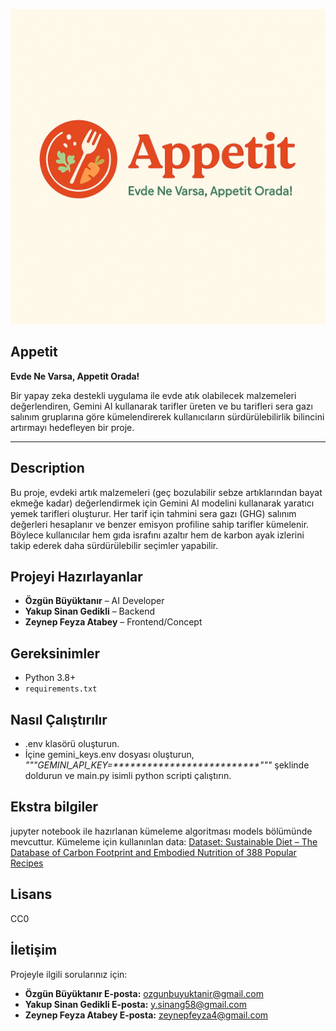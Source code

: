 ![Proje Logosu](./templates/logo.jpg)

## Appetit
**Evde Ne Varsa, Appetit Orada!**

Bir yapay zeka destekli uygulama ile evde atık olabilecek malzemeleri değerlendiren, Gemini AI kullanarak tarifler üreten ve bu tarifleri sera gazı salınım gruplarına göre kümelendirerek kullanıcıların sürdürülebilirlik bilincini artırmayı hedefleyen bir proje.

---

## Description

Bu proje, evdeki artık malzemeleri (geç bozulabilir sebze artıklarından bayat ekmeğe kadar) değerlendirmek için Gemini AI modelini kullanarak yaratıcı yemek tarifleri oluşturur. Her tarif için tahmini sera gazı (GHG) salınım değerleri hesaplanır ve benzer emisyon profiline sahip tarifler kümelenir. Böylece kullanıcılar hem gıda israfını azaltır hem de karbon ayak izlerini takip ederek daha sürdürülebilir seçimler yapabilir.

## Projeyi Hazırlayanlar

* **Özgün Büyüktanır** – AI Developer
* **Yakup Sinan Gedikli** – Backend
* **Zeynep Feyza Atabey** – Frontend/Concept


## Gereksinimler

* Python 3.8+
* `requirements.txt`

## Nasıl Çalıştırılır

- .env klasörü oluşturun. 
- İçine gemini_keys.env dosyası oluşturun,
*"""GEMINI_API_KEY=**************************"""*
şeklinde doldurun ve main.py isimli python scripti çalıştırın.

## Ekstra bilgiler

jupyter notebook ile hazırlanan kümeleme algoritması models bölümünde mevcuttur.
Kümeleme için kullanınlan data: 
[Dataset: Sustainable Diet – The Database of Carbon Footprint and Embodied Nutrition of 388 Popular Recipes](https://figshare.com/articles/dataset/Sustainable_diet_the_database_of_carbon_footprint_and_embodied_nutrition_of_388_popular_recipes/22581394?file=42968395)

## Lisans

CC0

## İletişim

Projeyle ilgili sorularınız için:

* **Özgün Büyüktanır E-posta:** [ozgunbuyuktanir@gmail.com](mailto:ozgunbuyuktanir@gmail.com)
* **Yakup Sinan Gedikli E-posta:** [y.sinang58@gmail.com](mailto:y.sinang58@gmail.com)
* **Zeynep Feyza Atabey E-posta:** [zeynepfeyza4@gmail.com](mailto:zeynepfeyza4@gmail.com)


